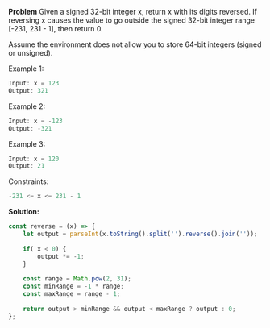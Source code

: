 **Problem**
Given a signed 32-bit integer x, return x with its digits reversed. If reversing x causes the value to go outside the signed 32-bit integer range [-231, 231 - 1], then return 0.

Assume the environment does not allow you to store 64-bit integers (signed or unsigned).

 

Example 1:
```js
Input: x = 123
Output: 321
```

Example 2:
```js
Input: x = -123
Output: -321
```
Example 3:
```js
Input: x = 120
Output: 21
```

Constraints:
```js
-231 <= x <= 231 - 1
```

**Solution:**
```js
const reverse = (x) => {
    let output = parseInt(x.toString().split('').reverse().join(''));
    
    if( x < 0) {
        output *= -1;
    }
    
    const range = Math.pow(2, 31);
    const minRange = -1 * range;
    const maxRange = range - 1; 
    
    return output > minRange && output < maxRange ? output : 0;
};
```
